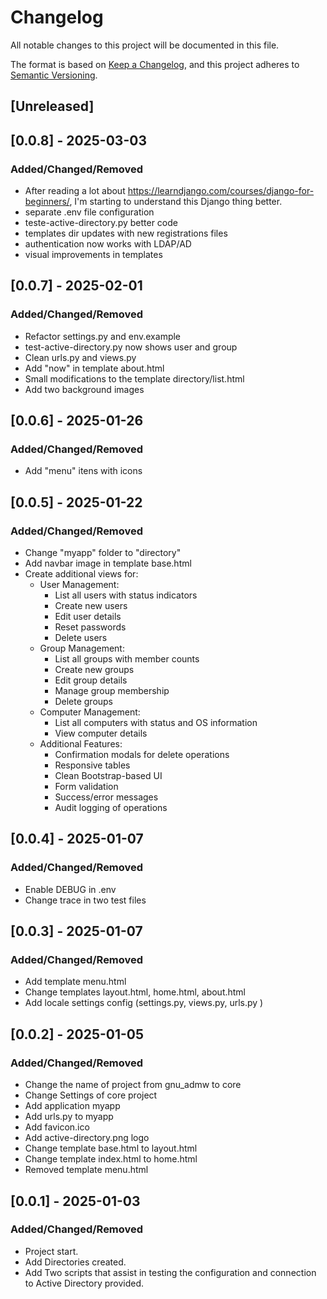 # Changelog

All notable changes to this project will be documented in this file.

The format is based on [Keep a Changelog](https://keepachangelog.com/en/1.1.0/),
and this project adheres to [Semantic Versioning](https://semver.org/spec/v2.0.0.html).

## [Unreleased]

## [0.0.8] - 2025-03-03

### Added/Changed/Removed
- After reading a lot about https://learndjango.com/courses/django-for-beginners/, I'm starting to understand this Django thing better.
- separate .env file configuration
- teste-active-directory.py better code
- templates dir updates with new registrations files
- authentication now works with LDAP/AD
- visual improvements in templates

## [0.0.7] - 2025-02-01

### Added/Changed/Removed
- Refactor settings.py and env.example
- test-active-directory.py now shows user and group
- Clean urls.py and views.py
- Add "now" in template about.html
- Small modifications to the template directory/list.html
- Add two background images

## [0.0.6] - 2025-01-26

### Added/Changed/Removed
- Add "menu" itens with icons

## [0.0.5] - 2025-01-22

### Added/Changed/Removed
- Change "myapp" folder to "directory"
- Add navbar image in template base.html
- Create additional views for:
    - User Management:
        - List all users with status indicators
        - Create new users
        - Edit user details
        - Reset passwords
        - Delete users
    - Group Management:
        - List all groups with member counts
        - Create new groups
        - Edit group details
        - Manage group membership
        - Delete groups
    - Computer Management:
        - List all computers with status and OS information
        - View computer details
    - Additional Features:
        - Confirmation modals for delete operations
        - Responsive tables
        - Clean Bootstrap-based UI
        - Form validation
        - Success/error messages
        - Audit logging of operations

## [0.0.4] - 2025-01-07

### Added/Changed/Removed
- Enable DEBUG in .env
- Change trace in two test files

## [0.0.3] - 2025-01-07

### Added/Changed/Removed
- Add template menu.html
- Change templates layout.html, home.html, about.html
- Add locale settings config (settings.py, views.py, urls.py )

## [0.0.2] - 2025-01-05

### Added/Changed/Removed
- Change the name of project from gnu_admw to core
- Change Settings of core project
- Add application myapp
- Add urls.py to myapp
- Add favicon.ico
- Add active-directory.png logo
- Change template base.html to layout.html
- Change template index.html to home.html
- Removed template menu.html

## [0.0.1] - 2025-01-03

### Added/Changed/Removed
- Project start.
- Add Directories created.
- Add Two scripts that assist in testing the configuration and connection to Active Directory provided.
